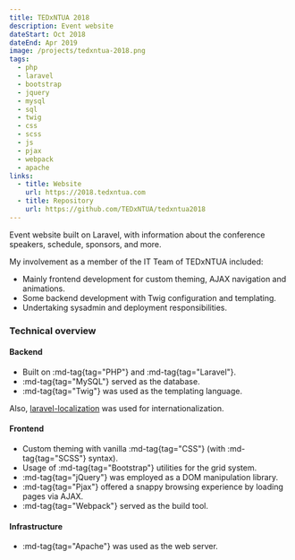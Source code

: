 ```yaml
---
title: TEDxNTUA 2018
description: Event website
dateStart: Oct 2018
dateEnd: Apr 2019
image: /projects/tedxntua-2018.png
tags:
  - php
  - laravel
  - bootstrap
  - jquery
  - mysql
  - sql
  - twig
  - css
  - scss
  - js
  - pjax
  - webpack
  - apache
links:
  - title: Website
    url: https://2018.tedxntua.com
  - title: Repository
    url: https://github.com/TEDxNTUA/tedxntua2018
---
```


Event website built on Laravel, with information about the conference speakers,
schedule, sponsors, and more.

<!--more-->

My involvement as a member of the IT Team of TEDxNTUA included:
* Mainly frontend development for custom theming, AJAX navigation and
animations.
* Some backend development with Twig configuration and templating.
* Undertaking sysadmin and deployment responsibilities.

### Technical overview

#### Backend
* Built on :md-tag{tag="PHP"} and :md-tag{tag="Laravel"}.
* :md-tag{tag="MySQL"} served as the database.
* :md-tag{tag="Twig"} was used as the templating language.

Also, [laravel-localization](https://github.com/mcamara/laravel-localization)
was used for internationalization.

#### Frontend
* Custom theming with vanilla :md-tag{tag="CSS"} (with :md-tag{tag="SCSS"} syntax).
* Usage of :md-tag{tag="Bootstrap"} utilities for the grid system.
* :md-tag{tag="jQuery"} was employed as a DOM manipulation library.
* :md-tag{tag="Pjax"} offered a snappy browsing experience by loading pages via
AJAX.
* :md-tag{tag="Webpack"} served as the build tool.

#### Infrastructure
* :md-tag{tag="Apache"} was used as the web server.
